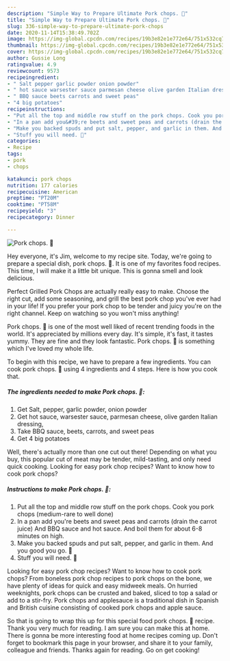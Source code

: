 ```yaml
---
description: "Simple Way to Prepare Ultimate Pork chops. 🙂"
title: "Simple Way to Prepare Ultimate Pork chops. 🙂"
slug: 336-simple-way-to-prepare-ultimate-pork-chops
date: 2020-11-14T15:38:49.702Z
image: https://img-global.cpcdn.com/recipes/19b3e82e1e772e64/751x532cq70/pork-chops-🙂-recipe-main-photo.jpg
thumbnail: https://img-global.cpcdn.com/recipes/19b3e82e1e772e64/751x532cq70/pork-chops-🙂-recipe-main-photo.jpg
cover: https://img-global.cpcdn.com/recipes/19b3e82e1e772e64/751x532cq70/pork-chops-🙂-recipe-main-photo.jpg
author: Gussie Long
ratingvalue: 4.9
reviewcount: 9573
recipeingredient:
- " Salt pepper garlic powder onion powder"
- " hot sauce warsester sauce parmesan cheese olive garden Italian dressing"
- " BBQ sauce beets carrots and sweet peas"
- "4 big potatoes"
recipeinstructions:
- "Put all the top and middle row stuff on the pork chops. Cook you pork chops (medium-rare to well done)"
- "In a pan add you&#39;re beets and sweet peas and carrots (drain the carrot juice) And BBQ sauce and hot sauce. And boil them for about 6-8 minutes on high."
- "Make you backed spuds and put salt, pepper, and garlic in them. And you good you go. 🙂"
- "Stuff you will need. 🙂"
categories:
- Recipe
tags:
- pork
- chops

katakunci: pork chops 
nutrition: 177 calories
recipecuisine: American
preptime: "PT20M"
cooktime: "PT58M"
recipeyield: "3"
recipecategory: Dinner

---
```



![Pork chops. 🙂](https://img-global.cpcdn.com/recipes/19b3e82e1e772e64/751x532cq70/pork-chops-🙂-recipe-main-photo.jpg)

Hey everyone, it's Jim, welcome to my recipe site. Today, we're going to prepare a special dish, pork chops. 🙂. It is one of my favorites food recipes. This time, I will make it a little bit unique. This is gonna smell and look delicious.

Perfect Grilled Pork Chops are actually really easy to make. Choose the right cut, add some seasoning, and grill the best pork chop you&#39;ve ever had in your life! If you prefer your pork chop to be tender and juicy you&#39;re on the right channel. Keep on watching so you won&#39;t miss anything!

Pork chops. 🙂 is one of the most well liked of recent trending foods in the world. It's appreciated by millions every day. It's simple, it's fast, it tastes yummy. They are fine and they look fantastic. Pork chops. 🙂 is something which I've loved my whole life.


To begin with this recipe, we have to prepare a few ingredients. You can cook pork chops. 🙂 using 4 ingredients and 4 steps. Here is how you cook that.

<!--inarticleads1-->

##### The ingredients needed to make Pork chops. 🙂:

1. Get  Salt, pepper, garlic powder, onion powder
1. Get  hot sauce, warsester sauce, parmesan cheese, olive garden Italian dressing,
1. Take  BBQ sauce, beets, carrots, and sweet peas
1. Get 4 big potatoes


Well, there&#39;s actually more than one cut out there! Depending on what you buy, this popular cut of meat may be tender, mild-tasting, and only need quick cooking. Looking for easy pork chop recipes? Want to know how to cook pork chops? 

<!--inarticleads2-->

##### Instructions to make Pork chops. 🙂:

1. Put all the top and middle row stuff on the pork chops. Cook you pork chops (medium-rare to well done)
1. In a pan add you&#39;re beets and sweet peas and carrots (drain the carrot juice) And BBQ sauce and hot sauce. And boil them for about 6-8 minutes on high.
1. Make you backed spuds and put salt, pepper, and garlic in them. And you good you go. 🙂
1. Stuff you will need. 🙂


Looking for easy pork chop recipes? Want to know how to cook pork chops? From boneless pork chop recipes to pork chops on the bone, we have plenty of ideas for quick and easy midweek meals. On hurried weeknights, pork chops can be crusted and baked, sliced to top a salad or add to a stir-fry. Pork chops and applesauce is a traditional dish in Spanish and British cuisine consisting of cooked pork chops and apple sauce. 

So that is going to wrap this up for this special food pork chops. 🙂 recipe. Thank you very much for reading. I am sure you can make this at home. There is gonna be more interesting food at home recipes coming up. Don't forget to bookmark this page in your browser, and share it to your family, colleague and friends. Thanks again for reading. Go on get cooking!
